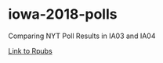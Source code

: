 # iowa-2018-polls
Comparing NYT Poll Results in IA03 and IA04

[Link to Rpubs](http://rpubs.com/nschrage/iowa_polls)
